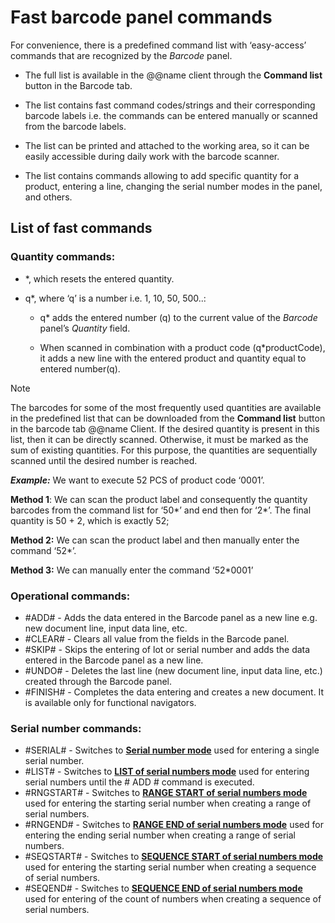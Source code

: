 # Fast barcode panel commands

For convenience, there is a predefined command list with ‘easy-access’ commands that are recognized by the *Barcode* panel. 

- The full list is available in the @@name client through the **Command list** button in the Barcode tab. 

- The list contains fast command codes/strings and their corresponding barcode labels i.e. the commands can be entered manually or scanned from the barcode labels.

- The list can be printed and attached to the working area, so it can be easily accessible during daily work with the barcode scanner.

- The list contains commands allowing to add specific quantity for a product, entering a line, changing the serial number modes in the panel, and others.
 
## List of fast commands
 
### Quantity commands:

- *, which resets the entered quantity.
- q*, where ‘q’ is a number i.e. 1, 10, 50, 500..:</br>

    - q* adds the entered number (q) to the current value of the *Barcode* panel’s *Quantity* field.</br>

    - When scanned in combination with a product code (q*productCode), it adds a new line with the entered product and quantity equal to entered number(q).</br>
 
 
>[!NOTE]
>
> The barcodes for some of the most frequently used quantities are available in the predefined list that can be downloaded from the **Command list** button in the barcode tab @@name Client. If the desired quantity is present in this list, then it can be directly scanned. Otherwise, it must be marked as the sum of existing quantities. For this purpose, the quantities are sequentially scanned until the desired number is reached.
 

 ***Example:*** We want to execute 52 PCS of product code ‘0001’.
 
 
**Method 1**: We can scan the product label and consequently the quantity barcodes from the command list for ‘50*’ and end then for ‘2*’. The final quantity is 50 + 2, which is exactly 52;</br>

**Method 2:** We can scan the product label and then manually enter the command ‘52*’.</br>

**Method 3:** We can manually enter the command ‘52*0001’</br>


 
### Operational commands:

- #ADD# - Adds the data entered in the Barcode panel as a new line e.g. new document line, input data line, etc.
- #CLEAR# - Clears all value from the fields in the Barcode panel.
- #SKIP# - Skips the entering of lot or serial number and adds the data entered in the Barcode panel as a new line.
- #UNDO# - Deletes the last line (new document line, input data line, etc.) created through the Barcode panel.
- #FINISH# - Completes the data entering and creates a new document. It is available only for functional navigators.
 

### Serial number commands:
 
- #SERIAL# - Switches to **[Serial number mode](https://docs.erp.net/winclient/introduction/barcode-commands/barcode-modes/serial-number-mode.html)** used for entering a single serial number.
- #LIST# - Switches to **[LIST of serial numbers mode](https://docs.erp.net/winclient/introduction/barcode-commands/barcode-modes/list-numbers.html)** used for entering serial numbers until the # ADD # command is executed.
- #RNGSTART# - Switches to **[RANGE START of serial numbers mode](https://docs.erp.net/winclient/introduction/barcode-commands/barcode-modes/range-start.html)** used for entering the starting serial number when creating a range of serial numbers.
- #RNGEND# - Switches to **[RANGE END of serial numbers mode](https://docs.erp.net/winclient/introduction/barcode-commands/barcode-modes/range-end.html)** used for entering the ending serial number when creating a range of serial numbers. 
- #SEQSTART# - Switches to **[SEQUENCE START of serial numbers mode](https://docs.erp.net/winclient/introduction/barcode-commands/barcode-modes/sequence-start.html)** used for entering the starting serial number when creating a sequence of serial numbers.
- #SEQEND# - Switches to **[SEQUENCE END of serial numbers mode](https://docs.erp.net/winclient/introduction/barcode-commands/barcode-modes/sequence-end.html)** used for entering of the count of numbers when creating a sequence of serial numbers.

